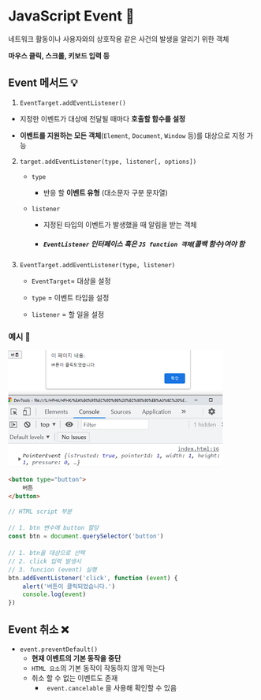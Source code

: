 # JavaScript Event 🎢

네트워크 활동이나 사용자와의 상호작용 같은 사건의 발생을 알리기 위한 객체

**마우스 클릭, 스크롤, 키보드 입력 등**



## Event 메서드 💡

1. `EventTarget.addEventListener()`
- 지정한 이벤트가 대상에 전달될 때마다 **호출할 함수를 설정**
   
- **이벤트를 지원하는 모든 객체**(`Element`, `Document`, `Window` 등)를 대상으로 지정 가능



2. `target.addEventListener(type, listener[, options])`

   - `type`
     
     - 반응 할 **이벤트 유형** (대소문자 구분 문자열)
     
   - `listener`
     
     - 지정된 타입의 이벤트가 발생했을 때 알림을 받는 객체 
     
     - ##### `EventListener` 인터페이스 혹은 `JS function 객체`(콜백 함수)여야 함



3. `EventTarget.addEventListener(type, listener)`
   - `EventTarget`= 대상을 설정
   
   - `type` = 이벤트 타입을 설정
   
   - `listener` = 할 일을 설정



### 예시 📝

![image-20220919152843215](JavaScript_Event.assets/image-20220919152843215.png)

```html
<button type="button">
	버튼    
</button>
```

```js
// HTML script 부분

// 1. btn 변수에 button 할당
const btn = document.querySelector('button') 	

// 1. btn을 대상으로 선택
// 2. click 입력 발생시
// 3. funcion (event) 실행
btn.addEventListener('click', function (event) {
    alert('버튼이 클릭되었습니다.')
    console.log(event)
})
```



## Event 취소 ❌

- `event.preventDefault()`
  - **현재 이벤트의 기본 동작을 중단**
  - `HTML 요소`의 기본 동작이 작동하지 않게 막는다
  - 취소 할 수 없는 이벤트도 존재
    - ` event.cancelable` 을 사용해 확인할 수 있음
